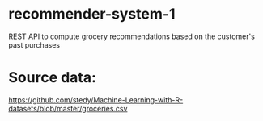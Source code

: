 # recommender-system-1
REST API to compute grocery recommendations based on the customer's past purchases

# Source data:

https://github.com/stedy/Machine-Learning-with-R-datasets/blob/master/groceries.csv
